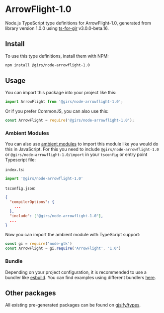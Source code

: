 
# ArrowFlight-1.0

Node.js TypeScript type definitions for ArrowFlight-1.0, generated from library version 1.0.0 using [ts-for-gir](https://github.com/gjsify/ts-for-gir) v3.0.0-beta.16.

## Install

To use this type definitions, install them with NPM:
```bash
npm install @girs/node-arrowflight-1.0
```

## Usage

You can import this package into your project like this:
```ts
import ArrowFlight from '@girs/node-arrowflight-1.0';
```

Or if you prefer CommonJS, you can also use this:
```ts
const ArrowFlight = require('@girs/node-arrowflight-1.0');
```

### Ambient Modules

You can also use [ambient modules](https://github.com/gjsify/ts-for-gir/tree/main/packages/cli#ambient-modules) to import this module like you would do this in JavaScript.
For this you need to include `@girs/node-arrowflight-1.0` or `@girs/node-arrowflight-1.0/import` in your `tsconfig` or entry point Typescript file:

`index.ts`:
```ts
import '@girs/node-arrowflight-1.0'
```

`tsconfig.json`:
```json
{
  "compilerOptions": {
    ...
  },
  "include": ["@girs/node-arrowflight-1.0"],
  ...
}
```

Now you can import the ambient module with TypeScript support: 

```ts
const gi = require('node-gtk')
const ArrowFlight = gi.require('ArrowFlight', '1.0')
```



### Bundle

Depending on your project configuration, it is recommended to use a bundler like [esbuild](https://esbuild.github.io/). You can find examples using different bundlers [here](https://github.com/gjsify/ts-for-gir/tree/main/examples).

## Other packages

All existing pre-generated packages can be found on [gjsify/types](https://github.com/gjsify/types).

